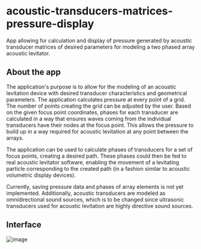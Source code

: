 # acoustic-transducers-matrices-pressure-display
App allowing for calculation and display of pressure generated by acoustic transducer matrices of desired parameters for modeling a two phased array acoustic levitator.

## About the app
The application's purpose is to allow for the modeling of an acoustic levitation device with desired transducer characteristics and geometrical parameters. The application calculates pressure at every point of a grid. The number of points creating the grid can be adjusted by the user. Based on the given focus point coordinates, phases for each transducer are calculated in a way that ensures waves coming from the individual transducers have their nodes at the focus point. This allows the pressure to build up in a way required for acoustic levitation at any point between the arrays.

The application can be used to calculate phases of transducers for a set of focus points, creating a desired path. These phases could then be fed to real acoustic levitator software, enabling the movement of a levitating particle corresponding to the created path (in a fashion similar to acoustic volumetric display devices).

Currently, saving pressure data and phases of array elements is not yet implemented. Additionally, acoustic transducers are modeled as omnidirectional sound sources, which is to be changed since ultrasonic transducers used for acoustic levitation are highly directive sound sources.

## Interface
![image](https://github.com/MichalZienkowicz/acoustic-transducers-matrices-pressure-display/assets/123846504/f576c595-ff3e-47c9-ac3a-f5f95b880a49)
